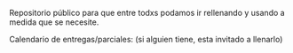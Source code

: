Repositorio público para que entre todxs podamos ir rellenando y usando a medida que se necesite.

Calendario de entregas/parciales: (si alguien tiene, esta invitado a llenarlo)
